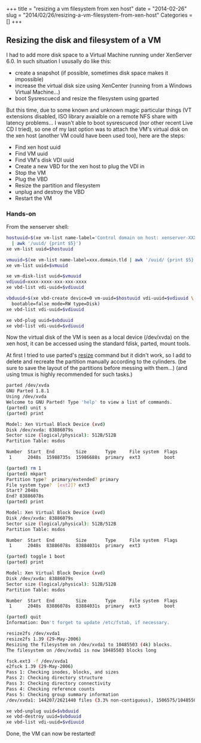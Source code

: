 +++
title = "resizing a vm filesystem from xen host"
date = "2014-02-26"
slug = "2014/02/26/resizing-a-vm-filesystem-from-xen-host"
Categories = []
+++
## Resizing the disk and filesystem of a VM

I had to add more disk space to a Virtual Machine running under
XenServer 6.0. In such situation I ususally do like this:

- create a snapshot (if possible, sometimes disk space makes it
  impossible)
- increase the virtual disk size using XenCenter (running from a Windows
  Virtual Machine...)
- boot Sysrescuecd and resize the filesystem using gparted

But this time, due to some known and unknown magic particular things (VT
extensions disabled, ISO library avaialble on a remote NFS share with latency
problems... I wasn't able to boot sysrescuecd (nor other recent Live CD I
tried), so one of my last option was to attach the VM's virtual disk on the
xen host (another VM could have been used too), here are the steps:

- Find xen host uuid
- Find VM uuid
- Find VM's disk VDI uuid
- Create a new VBD for the xen host to plug the VDI in
- Stop the VM
- Plug the VBD
- Resize the partition and filesystem
- unplug and destroy the VBD
- Restart the VM

### Hands-on

From the xenserver shell:

``` sh Finding the Xen host uuid
hostuuid=$(xe vm-list name-label='Control domain on host: xenserver-XXX' \
  | awk '/uuid/ {print $5}')
xe vm-list uuid=$hostuuid
```

``` sh Finding VM uuid
vmuuid=$(xe vm-list name-label=xxx.domain.tld | awk '/uuid/ {print $5}')
xe vm-list uuid=$vmuuid
```

``` sh Finding VDI uuid (check labels, userdevice number)
xe vm-disk-list uuid=$vmuuid
vdiuuid=xxxx-xxxx-xxx-xxx-xxxx
xe vbd-list vdi-uuid=$vdiuuid
```

``` sh Creating a VBD for the Xen host to plug the VDI in
vbduuid=$(xe vbd-create device=0 vm-uuid=$hostuuid vdi-uuid=$vdiuuid \
  bootable=false mode=RW type=Disk)
xe vbd-list vdi-uuid=$vdiuuid
```

``` sh Plugging the VBD into the Xen host
xe vbd-plug uuid=$vbduuid
xe vbd-list vdi-uuid=$vdiuuid
```

Now the virtual disk of the VM is seen as a local device (/dev/xvda) on
the xen host, it can be accessed using the standard fdisk, parted, mount
tools.

At first I tried to use parted's
[resize](https://www.gnu.org/software/parted/manual/html_chapter/parted_toc.html#TOC25)
command but it didn't work, so I add to delete and recreate the
partition manually according to the cylinders.
(be sure to save the layout of the partitions before messing with
them...)
(and using tmux is highly recommended for such tasks.)

``` sh Resizing the partition using parted
parted /dev/xvda                                                                                                                                [86/818]
GNU Parted 1.8.1
Using /dev/xvda
Welcome to GNU Parted! Type 'help' to view a list of commands.
(parted) unit s                                                           
(parted) print                                                            

Model: Xen Virtual Block Device (xvd)
Disk /dev/xvda: 83886079s
Sector size (logical/physical): 512B/512B
Partition Table: msdos

Number  Start  End        Size       Type     File system  Flags
 1      2048s  15988735s  15986688s  primary  ext3         boot 

(parted) rm 1                                                             
(parted) mkpart
Partition type?  primary/extended? primary
File system type?  [ext2]? ext3                                           
Start? 2048s
End? 83886078s
(parted) print                                                            

Model: Xen Virtual Block Device (xvd)
Disk /dev/xvda: 83886079s
Sector size (logical/physical): 512B/512B
Partition Table: msdos

Number  Start  End        Size       Type     File system  Flags
 1      2048s  83886078s  83884031s  primary  ext3              

(parted) toggle 1 boot
(parted) print

Model: Xen Virtual Block Device (xvd)
Disk /dev/xvda: 83886079s
Sector size (logical/physical): 512B/512B
Partition Table: msdos

Number  Start  End        Size       Type     File system  Flags
 1      2048s  83886078s  83884031s  primary  ext3         boot 

(parted) quit                                                             
Information: Don't forget to update /etc/fstab, if necessary.
```

``` sh Resizing the filesystem using resize2fs
resize2fs /dev/xvda1    
resize2fs 1.39 (29-May-2006)
Resizing the filesystem on /dev/xvda1 to 10485503 (4k) blocks.
The filesystem on /dev/xvda1 is now 10485503 blocks long

fsck.ext3 -f /dev/xvda1
e2fsck 1.39 (29-May-2006)
Pass 1: Checking inodes, blocks, and sizes
Pass 2: Checking directory structure
Pass 3: Checking directory connectivity
Pass 4: Checking reference counts
Pass 5: Checking group summary information
/dev/xvda1: 144207/2621440 files (3.3% non-contiguous), 1506575/10485503 blocks
```

``` sh Unplugging the VBD
xe vbd-unplug uuid=$vbduuid
xe vbd-destroy uuid=$vbduuid
xe vbd-list vdi-uuid=$vdiuuid
```

Done, the VM can now be restarted!
